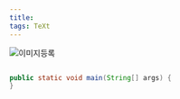 ```yaml
---
title: 
tags: TeXt
---
```

![이미지등록](assets/images/favicom-16x16.png)
```java

public static void main(String[] args) {
}
```

